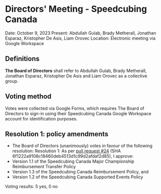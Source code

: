 <style type="text/css">
  a[href]:after { content : "" }
</style>

# Directors' Meeting - Speedcubing Canada

Date: October 9, 2023
Present: Abdullah Gulab, Brady Metherall, Jonathan Esparaz, Kristopher De Asis, Liam Orovec
Location: Electronic meeting via Google Workspace

## Definitions

**The Board of Directors** shall refer to Abdullah Gulab, Brady Metherall, Jonathan Esparaz, Kristopher De Asis and Liam Orovec as a collective group.

## Voting method

Votes were collected via Google Forms, which requires The Board of Directors to sign-in using their Speedcubing Canada Google Workspace account for identification purposes.

## Resolution 1: policy amendments

- The Board of Directors (unanimously) votes in favour of the following resolution: Resolution 1: As per [pull request #24](https://github.com/Speedcubing-Canada/docs-speedcubing-canada/pull/24) (SHA 6f1222a9108c18460deb4513d1c99d2afdaf2d85), I approve:
- Version 1.1 of the Speedcubing Canada Major Championship Reimbursement Transfer Policy
- Version 1.3 of the Speedcubing Canada Reimbursement Policy, and
- Version 1.2 of the Speedcubing Canada Supported Events Policy

Voting results: 5 yes, 0 no
